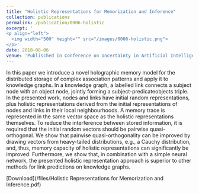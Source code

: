```yaml
---
title: "Holistic Representations for Memorization and Inference"
collection: publications
permalink: /publication/0006-holistic
excerpt: '
<p align="left">
  <img width="500" height="" src="/images/0006-holistic.png">
</p>'
date: 2018-08-06
venue: 'Publisched in Conference on Uncertainty in Artificial Intelligence'
---
```

In this paper we introduce a novel holographic memory model for the distributed storage of complex association patterns and apply it to knowledge graphs. In a knowledge graph, a labelled link connects a subject node with an object node, jointly forming a subject-predicateobjects triple. In the presented work, nodes and links have initial random representations, plus holistic representations derived from the initial representations of nodes and links in their local neighbourhoods. A memory trace is represented in the same vector space as the holistic representations themselves. To reduce the interference between stored information, it is required that the initial random vectors should be pairwise quasi-orthogonal. We show that pairwise quasi-orthogonality can be improved by drawing vectors from heavy-tailed distributions, e.g., a Cauchy distribution, and, thus, memory capacity of holistic representations can significantly be improved. Furthermore, we show that, in combination with a simple neural network, the presented holistic representation approach is superior to other methods for link predictions on knowledge graphs.

[Download](/files/Holistic Representations for Memorization and Inference.pdf)
